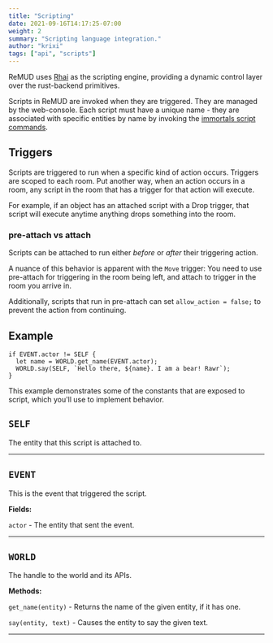```yaml
---
title: "Scripting"
date: 2021-09-16T14:17:25-07:00
weight: 2
summary: "Scripting language integration."
author: "krixi"
tags: ["api", "scripts"]
---
```


ReMUD uses [Rhai](https://rhai.rs/) as the scripting engine, 
providing a dynamic control layer over the rust-backend primitives. 

Scripts in ReMUD are invoked when they are triggered. They are managed by the web-console. 
Each script must have a unique name - they are associated with specific entities by name by invoking the
[immortals script commands](../immortals#scripts). 

## Triggers

Scripts are triggered to run when a specific kind of action occurs. Triggers are scoped to each room. 
Put another way, when an action occurs in a room, any script in the room that has a trigger for that action will execute.

For example, if an object has an attached script with a Drop trigger, that script will execute anytime anything drops something into the room.


### pre-attach vs attach

Scripts can be attached to run either _before_ or _after_ their triggering action. 

A nuance of this behavior is apparent with the `Move` trigger: You need to use pre-attach for triggering in the room being left, 
and attach to trigger in the room you arrive in.

Additionally, scripts that run in pre-attach can set `allow_action = false;` to prevent the action from continuing.

## Example

```
if EVENT.actor != SELF {
  let name = WORLD.get_name(EVENT.actor);
  WORLD.say(SELF, `Hello there, ${name}. I am a bear! Rawr`);
}
```

This example demonstrates some of the constants that are exposed to script, which you'll
use to implement behavior.

## `SELF`
The entity that this script is attached to.

---

## `EVENT`
This is the event that triggered the script.

**Fields:**

`actor` - The entity that sent the event.

---

## `WORLD`
The handle to the world and its APIs.

**Methods:**

`get_name(entity)` - Returns the name of the given entity, if it has one. 

`say(entity, text)` - Causes the entity to say the given text. 

---


